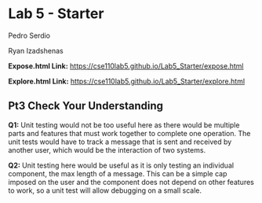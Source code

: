 # Lab 5 - Starter
Pedro Serdio

Ryan Izadshenas


**Expose.html Link:**
https://cse110lab5.github.io/Lab5_Starter/expose.html

**Explore.html Link:**
https://cse110lab5.github.io/Lab5_Starter/explore.html

## Pt3 Check Your Understanding
**Q1:** Unit testing would not be too useful here as there would be multiple parts and features that must work together to complete one operation. The unit tests would have to track a message that is sent and received by another user, which would be the interaction of two systems. 

**Q2:** Unit testing here would be useful as it is only testing an individual component, the max length of a message. This can be a simple cap imposed on the user and the component does not depend on other features to work, so a unit test will allow debugging on a small scale.

